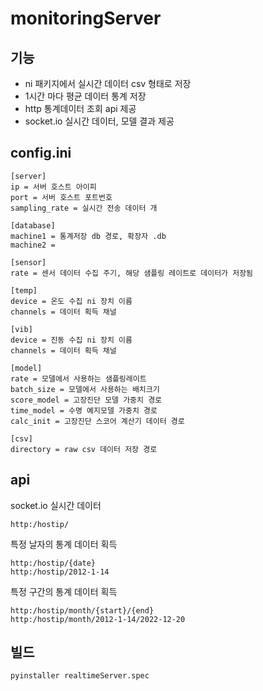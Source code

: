 # monitoringServer
## 기능
- ni 패키지에서 실시간 데이터 csv 형태로 저장
- 1시간 마다 평균 데이터 통계 저장
- http 통계데이터 조회 api 제공
- socket.io 실시간 데이터, 모델 결과 제공

## config.ini
```
[server]
ip = 서버 호스트 아이피
port = 서버 호스트 포트번호
sampling_rate = 실시간 전송 데이터 개

[database]
machine1 = 통계저장 db 경로, 확장자 .db
machine2 = 

[sensor]
rate = 센서 데이터 수집 주기, 해당 샘플링 레이트로 데이터가 저장됨

[temp]
device = 온도 수집 ni 장치 이름
channels = 데이터 획득 채널

[vib]
device = 진동 수집 ni 장치 이름
channels = 데이터 획득 채널

[model]
rate = 모델에서 사용하는 샘플링레이트
batch_size = 모델에서 사용하는 배치크기
score_model = 고장진단 모델 가중치 경로
time_model = 수명 예지모델 가중치 경로
calc_init = 고장진단 스코어 계산기 데이터 경로

[csv]
directory = raw csv 데이터 저장 경로
```

## api
socket.io 실시간 데이터
```
http:/hostip/
```
특정 날자의 통계 데이터 획득
```
http:/hostip/{date}
http:/hostip/2012-1-14
```
특정 구간의 통계 데이터 획득
```
http:/hostip/month/{start}/{end}
http:/hostip/month/2012-1-14/2022-12-20
```

## 빌드
```
pyinstaller realtimeServer.spec
```
